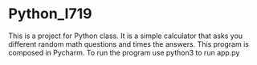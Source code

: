  # Python_I719

This is a project for Python class. It is a simple calculator that asks you different random math questions and times the answers.
This program is composed in Pycharm. To run the program use python3 to run app.py
